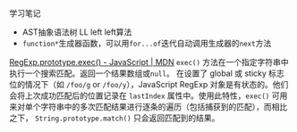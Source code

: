 学习笔记

* AST抽象语法树  LL left left算法
* `function*`生成器函数，可以用`for...of`迭代自动调用生成器的`next`方法

[RegExp.prototype.exec() - JavaScript | MDN](https://developer.mozilla.org/zh-CN/docs/Web/JavaScript/Reference/Global_Objects/RegExp/exec)
`exec()` 方法在一个指定字符串中执行一个搜索匹配。返回一个结果数组或`null`。
在设置了 global 或 sticky 标志位的情况下（如 `/foo/g` or `/foo/y`），JavaScript RegExp 对象是有状态的。他们会将上次成功匹配后的位置记录在 `lastIndex` 属性中。使用此特性，`exec()` 可用来对单个字符串中的多次匹配结果进行逐条的遍历（包括捕获到的匹配），而相比之下， `String.prototype.match()` 只会返回匹配到的结果。
